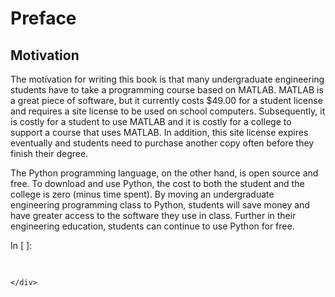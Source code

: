 
# Preface
## Motivation
The motivation for writing this book is that many undergraduate engineering students have to take a programming course based on MATLAB. MATLAB is a great piece of software, but it currently costs $49.00 for a student license and requires a site license to be used on school computers. Subsequently, it is costly for a student to use MATLAB and it is costly for a college to support a course that uses MATLAB. In addition, this site license expires eventually and students need to purchase another copy often before they finish their degree.

The Python programming language, on the other hand, is open source and free. To download and use Python, the cost to both the student and the college is zero (minus time spent). By moving an undergraduate engineering programming class to Python, students will save money and have greater access to the software they use in class. Further in their engineering education, students can continue to use Python for free.
<div class="cell border-box-sizing code_cell rendered">
<div class="input">
<div class="prompt input_prompt">In&nbsp;[&nbsp;]:</div>
<div class="inner_cell">
    <div class="input_area">
<div class=" highlight hl-ipython3"><pre><span></span> 
</pre></div>

    </div>
</div>
</div>

</div>
 

